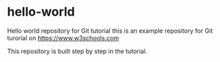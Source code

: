 # hello-world
Hello world repository for Git tutorial
this is an example repository for Git turorial on https://www.w3schools.com

This repository is built step by step in the tutorial.